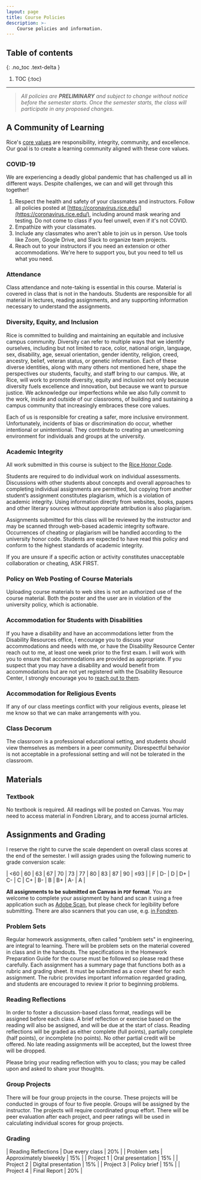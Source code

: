 ```yaml
---
layout: page
title: Course Policies
description: >-
    Course policies and information.
---
```


## Table of contents
{: .no_toc .text-delta }

1. TOC
{:toc}

---

> _All policies are **PRELIMINARY** and subject to change without notice before the semester starts. Once the semester starts, the class will participate in any proposed changes._

## A Community of Learning

Rice's [core values](https://www.rice.edu/mission-values) are responsibility, integrity, community, and excellence.
Our goal is to create a learning community aligned with these core values.

### COVID-19

We are experiencing a deadly global pandemic that has challenged us all in different ways.
Despite challenges, we can and will get through this together!

1. Respect the health and safety of your classmates and instructors. Follow all policies posted at [https://coronavirus.rice.edu/](https://coronavirus.rice.edu/), including around mask wearing and testing. Do not come to class if you feel unwell, even if it's not COVID.
1. Empathize with your classmates.
1. Include any classmates who aren't able to join us in person. Use tools like Zoom, Google Drive, and Slack to organize team projects.
1. Reach out to your instructors if you need an extension or other accommodations. We're here to support you, but you need to tell us what you need.

### Attendance

Class attendance and note-taking is essential in this course.
Material is covered in class that is not in the handouts.
Students are responsible for all material in lectures, reading assignments, and any supporting information necessary to understand the assignments.

### Diversity, Equity, and Inclusion

Rice is committed to building and maintaining an equitable and inclusive campus community.
Diversity can refer to multiple ways that we identify ourselves, including but not limited to race, color, national origin, language, sex, disability, age, sexual orientation, gender identity, religion, creed, ancestry, belief, veteran status, or genetic information.
Each of these diverse identities, along with many others not mentioned here, shape the perspectives our students, faculty, and staff bring to our campus.
We, at Rice, will work to promote diversity, equity and inclusion not only because diversity fuels excellence and innovation, but because we want to pursue justice.
We acknowledge our imperfections while we also fully commit to the work, inside and outside of our classrooms, of building and sustaining a campus community that increasingly embraces these core values.

Each of us is responsible for creating a safer, more inclusive environment.
Unfortunately, incidents of bias or discrimination do occur, whether intentional or unintentional.
They contribute to creating an unwelcoming environment for individuals and groups at the university.

### Academic Integrity

All work submitted in this course is subject to the [Rice Honor Code](http://honor.rice.edu/).

Students are required to do individual work on individual assessments.
Discussions with other students about concepts and overall approaches to completing individual assignments are permitted, but copying from another student’s assignment constitutes plagiarism, which is a violation of academic integrity.
Using information directly from websites, books, papers and other literary sources without appropriate attribution is also plagiarism.

Assignments submitted for this class will be reviewed by the instructor and may be scanned through web-based academic integrity software.
Occurrences of cheating or plagiarism will be handled according to the university honor code.
Students are expected to have read this policy and conform to the highest standards of academic integrity.

If you are unsure if a specific action or activity constitutes unacceptable collaboration or cheating, ASK FIRST.

### Policy on Web Posting of Course Materials

Uploading course materials to web sites is not an authorized use of the course material.
Both the poster and the user are in violation of the university policy, which is actionable.

### Accommodation for Students with Disabilities

If you have a disability and have an accommodations letter from the Disability Resources office, I encourage you to discuss your accommodations and needs with me, or have the Disability Resource Center reach out to me, at least one week prior to the first exam.
I will work with you to ensure that accommodations are provided as appropriate.
If you suspect that you may have a disability and would benefit from accommodations but are not yet registered with the Disability Resource Center, I strongly encourage you to [reach out to them](https://drc.rice.edu/).

### Accommodation for Religious Events

If any of our class meetings conflict with your religious events, please let me know so that we can make arrangements with you.

### Class Decorum

The classroom is a professional educational setting, and students should view themselves as members in a peer community.
Disrespectful behavior is not acceptable in a professional setting and will not be tolerated in the classroom.

## Materials

### Textbook

No textbook is required.
All readings will be posted on Canvas.
You may need to access material in Fondren Library, and to access journal articles.

## Assignments and Grading

I reserve the right to curve the scale dependent on overall class scores at the end of the semester.
I will assign grades using the following numeric to grade conversion scale:

| <60 | 60 | 63 | 67 | 70 | 73 | 77 | 80 | 83 | 87 | 90 | ≤93 |
| F   |  D- | D | D+ | C- | C  | C+ | B- | B  | B+ | A- | A   |

**All assignments to be submitted on Canvas in `PDF` format**.
You are welcome to complete your assignment by hand and scan it using a free application such as [Adobe Scan](https://acrobat.adobe.com/us/en/mobile/scanner-app.html), but please check for legibility before submitting.
There are also scanners that you can use, e.g. [in Fondren](https://library.rice.edu/services/copy-print-scan).

### Problem Sets

Regular homework assignments, often called "problem sets" in engineering, are integral to learning.
There will be problem sets on the material covered in class and in the handouts.
The specifications in the Homework Preparation Guide for the course must be followed so please read these carefully.
Each assignment has a summary page that functions both as a rubric and grading sheet.
It must be submitted as a cover sheet for each assignment.
The rubric provides important information regarded grading, and students are encouraged to review it prior to beginning problems.

### Reading Reflections

In order to foster a discussion-based class format, readings will be assigned before each class.
A brief reflection or exercise based on the reading will also be assigned, and will be due at the start of class.
Reading reflections will be graded as either complete (full points), partially complete (half points), or incomplete (no points).
No other partial credit will be offered.
No late reading assignments will be accepted, but the lowest three will be dropped.

Please bring your reading reflection with you to class; you may be called upon and asked to share your thoughts.

### Group Projects

There will be four group projects in the course.
These projects will be conducted in groups of four to five people.
Groups will be assigned by the instructor.
The projects will require coordinated group effort.
There will be peer evaluation after each project, and peer ratings will be used in calculating individual scores for group projects.

### Grading

| Reading Reflections   | Due every class   | 20% |
| Problem sets   | Approximately biweekly   | 15% |
| Project 1   | Oral presentation | 15% |
| Project 2   | Digital presentation | 15% |
| Project 3   | Policy brief | 15%  |
| Project 4   | Final Report | 20% |
